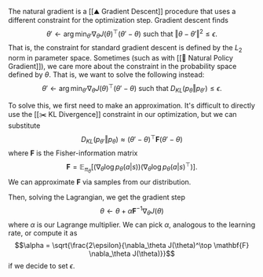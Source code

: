 The natural gradient is a [[⛰️ Gradient Descent]] procedure that uses a different constraint for the optimization step. Gradient descent finds $$\theta' \leftarrow \arg\min_{\theta'} \nabla_\theta J(\theta)^\top (\theta' - \theta) \text{ such that } \Vert \theta - \theta' \Vert^2 \leq \epsilon.$$ That is, the constraint for standard gradient descent is defined by the $L_2$ norm in parameter space. Sometimes (such as with [[🚜 Natural Policy Gradient]]), we care more about the constraint in the probability space defined by $\theta$. That is, we want to solve the following instead: $$\theta' \leftarrow \arg\min_{\theta'} \nabla_\theta J(\theta)^\top (\theta' - \theta) \text{ such that } D_{KL}(p_\theta \Vert p_{\theta'}) \leq \epsilon.$$

To solve this, we first need to make an approximation. It's difficult to directly use the [[✂️ KL Divergence]] constraint in our optimization, but we can substitute $$D_{KL}(p_{\theta'} \Vert p_\theta) \approx (\theta' - \theta)^\top \mathbf{F}(\theta' - \theta)$$ where $\mathbf{F}$ is the Fisher-information matrix $$\mathbf{F} = \mathbb{E}_{\pi_\theta}[(\nabla_\theta \log p_\theta(a \vert s)) (\nabla_\theta \log p_\theta(a \vert s)^\top)].$$ We can approximate $\mathbf{F}$ via samples from our distribution.

Then, solving the Lagrangian, we get the gradient step $$\theta \leftarrow \theta + \alpha \mathbf{F}^{-1}\nabla_\theta J(\theta)$$ where $\alpha$ is our Lagrange multiplier. We can pick $\alpha$, analogous to the learning rate, or compute it as $$\alpha = \sqrt{\frac{2\epsilon}{\nabla_\theta J(\theta)^\top \mathbf{F} \nabla_\theta J(\theta)}}$$ if we decide to set $\epsilon$.